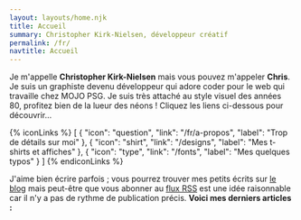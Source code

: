 ```yaml
---
layout: layouts/home.njk
title: Accueil
summary: Christopher Kirk-Nielsen, développeur créatif
permalink: /fr/
navtitle: Accueil
---
```


Je m'appelle **Christopher Kirk-Nielsen** mais vous pouvez m'appeler **Chris**. Je suis un graphiste devenu développeur qui adore coder pour le web qui travaille chez MOJO PSG. Je suis très attaché au style visuel des années 80, profitez bien de la lueur des néons ! Cliquez les liens ci-dessous pour découvrir…

{% iconLinks %}
[
    { "icon": "question", "link": "/fr/a-propos", "label": "Trop de détails sur moi" },
    { "icon": "shirt", "link": "/designs", "label": "Mes t-shirts et affiches" },
    { "icon": "type", "link": "/fonts", "label": "Mes quelques typos" }
]
{% endiconLinks %}

J'aime bien écrire parfois ; vous pourrez trouver mes petits écrits sur [le blog](/fr/blog/) mais peut-être que vous abonner au [flux RSS](/fr/rss.xml) est une idée raisonnable car il n'y a pas de rythme de publication précis. **Voici mes derniers articles :**